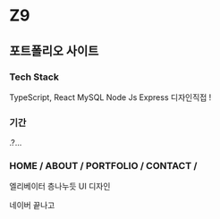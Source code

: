 # Z9

## 포트폴리오 사이트

### Tech Stack
TypeScript, React 
MySQL
Node Js Express
디자인직접 !

### 기간
.?...
### HOME / ABOUT / PORTFOLIO / CONTACT /
엘리베이터 층나누듯 UI 디자인


네이버 끝나고 
